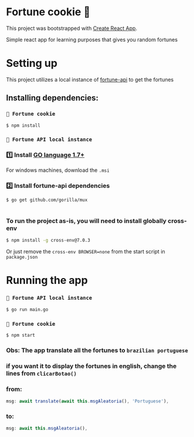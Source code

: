 # Fortune cookie 🍪

This project was bootstrapped with [Create React App](https://github.com/facebook/create-react-app).

Simple react app for learning purposes that gives you random fortunes

# Setting up

This project utilizes a local instance of [fortune-api](https://github.com/sarah256/fortune-api) to get the fortunes

## Installing dependencies:

### `📁 Fortune cookie`

```bash
$ npm install
```

### `📁 Fortune API local instance`

### 1️⃣ Install [GO language 1.7+](https://go.dev/dl/)

For windows machines, download the `.msi`

### 2️⃣ Install fortune-api dependencies

```bash
$ go get github.com/gorilla/mux
```

#

### To run the project as-is, you will need to install globally cross-env

```bash
$ npm install -g cross-env@7.0.3
```

Or just remove the `cross-env BROWSER=none` from the start script in `package.json`

# Running the app

### `📁 Fortune API local instance`

```bash
$ go run main.go
```

### `📁 Fortune cookie`

```bash
$ npm start
```

### Obs: The app translate all the fortunes to `brazilian portuguese`

### if you want it to display the fortunes in english, change the lines from `clicarBotao()`

### from:

```javascript
msg: await translate(await this.msgAleatoria(), 'Portuguese'),
```

### to:

```javascript
msg: await this.msgAleatoria(),
```
